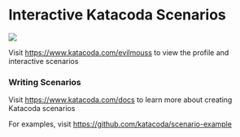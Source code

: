 # Interactive Katacoda Scenarios

[![](http://shields.katacoda.com/katacoda/evilmouss/count.svg)](https://www.katacoda.com/evilmouss "Get your profile on Katacoda.com")

Visit https://www.katacoda.com/evilmouss to view the profile and interactive scenarios

### Writing Scenarios
Visit https://www.katacoda.com/docs to learn more about creating Katacoda scenarios

For examples, visit https://github.com/katacoda/scenario-example
